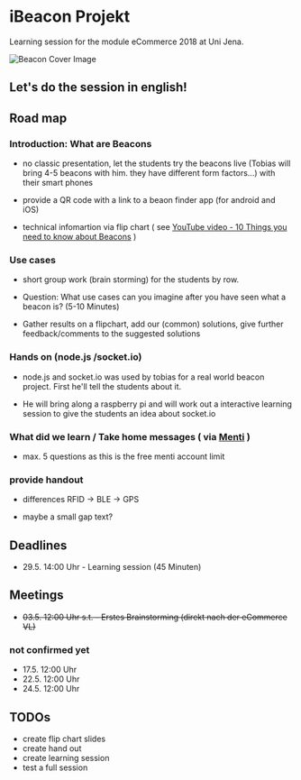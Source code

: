 ﻿# iBeacon Projekt
Learning session for the module eCommerce 2018 at Uni Jena.

![Beacon Cover Image](https://1.bp.blogspot.com/-Hh-jLfDXFIc/VaSZggZrThI/AAAAAAAAA8g/oKxBD1bGM68/s1600/overall-graphic-070915.jpg)

## Let's do the session in english!

## Road map

### Introduction: What are Beacons

* no classic presentation, let the students try the beacons live (Tobias will bring 4-5 beacons with him. they have different form factors...) with their smart phones

* provide a QR code with a link to a beaon finder app (for android and iOS)

* technical infomartion via flip chart ( see [YouTube video - 10 Things you need to know about Beacons](https://www.youtube.com/watch?v=L44m7otNI7o) )

### Use cases

* short group work (brain storming) for the students by row. 

* Question: What use cases can you imagine after you have seen what a beacon is? (5-10 Minutes)

* Gather results on a flipchart, add our (common) solutions, give further feedback/comments to the suggested solutions

### Hands on (node.js /socket.io)

* node.js and socket.io was used by tobias for a real world beacon project. First he'll tell the students about it.

* He will bring along a raspberry pi and will work out a interactive learning session to give the students an idea about socket.io

### What did we learn / Take home messages ( via [Menti](https://www.menti.com/) )

* max. 5 questions as this is the free menti account limit

### provide handout

* differences RFID -> BLE -> GPS

* maybe a small gap text?

## Deadlines
* 29.5. 14:00 Uhr - Learning session (45 Minuten)

## Meetings
* ~~03.5. 12:00 Uhr s.t. - Erstes Brainstorming (direkt nach der eCommerce VL)~~

### not confirmed yet
* 17.5. 12:00 Uhr
* 22.5. 12:00 Uhr
* 24.5. 12:00 Uhr

## TODOs
* create flip chart slides
* create hand out
* create learning session
* test a full session
